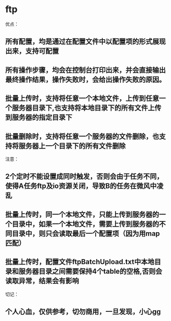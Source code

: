 # ftp

优点：
## 所有配置，均是通过在配置文件中以配置项的形式展现出来，支持可配置
## 所有操作步骤，均会在控制台打印出来，并会直接输出最终操作结果，操作失败时，会给出操作失败的原因。
## 批量上传时，支持将任意一个本地文件，上传到任意一个服务器目录下,也支持将本地目录下的所有文件上传到服务器的指定目录下
## 批量删除时，支持将任意一个服务器的文件删除，也支持将服务器上一个目录下的所有文件删除

注意：
## 2个定时不能设置成同时触发，否则会由于任务不同，使得A任务ftp及io资源关闭，导致B的任务在微风中凌乱
## 批量上传时，同一个本地文件，只能上传到服务器的一个目录中，如果一个本地文件，需要上传到服务器的不同目录中，则只会读取最后一个配置项（因为用map匹配）
## 批量上传时，配置文件ftpBatchUpload.txt中本地目录和服务器目录之间需要保持4个table的空格,否则会读取异常，结果会有影响

切记：
## 个人心血，仅供参考，切勿商用，一旦发现，小心gg

